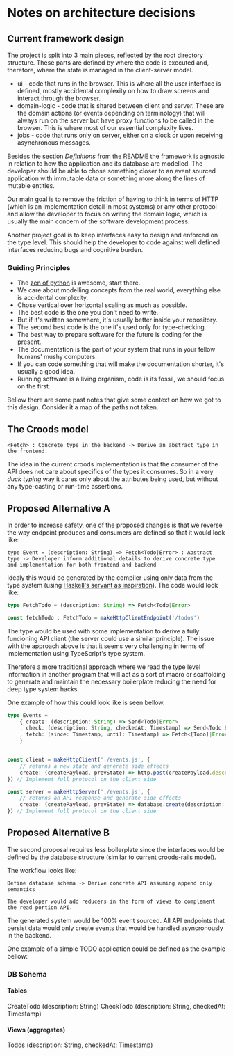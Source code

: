 # Notes on architecture decisions

## Current framework design

The project is split into 3 main pieces, reflected by the root directory structure.
These parts are defined by where the code is executed and, therefore, where the state is managed in the client-server model.

* ui - code that runs in the browser. This is where all the user interface is defined, mostly accidental complexity on how to draw screens and interact through the browser.
* domain-logic - code that is shared between client and server. These are the domain actions (or events depending on terminology) that will always run on the server but have proxy functions to be called in the browser. This is where most of our essential complexity lives.
* jobs - code that runs only on server, either on a clock or upon receiving asynchronous messages.

Besides the section *Definitions* from the [README](../README.md) the framework is agnostic in relation to how the application and its database are modelled. The developer should be able to chose something closer to an event sourced application with immutable data or something more along the lines of mutable entities.

Our main goal is to remove the friction of having to think in terms of HTTP (which is an implementation detail in most systems) or any other protocol and allow the developer to focus on writing the domain logic, which is usually the main concern of the software development process.

Another project goal is to keep interfaces easy to design and enforced on the type level. This should help the developer to code against well defined interfaces reducing bugs and cognitive burden.

### Guiding Principles

* The [zen of python](https://www.python.org/dev/peps/pep-0020/) is awesome, start there.
* We care about modelling concepts from the real world, everything else is accidental complexity.
* Chose vertical over horizontal scaling as much as possible.
* The best code is the one you don't need to write.
* But if it's written somewhere, it's usually better inside your repository.
* The second best code is the one it's used only for type-checking.
* The best way to prepare software for the future is coding for the present.
* The documentation is the part of your system that runs in your fellow humans' mushy computers.
* If you can code something that will make the documentation shorter, it's usually a good idea.
* Running software is a living organism, code is its fossil, we should focus on the first.

Bellow there are some past notes that give some context on how we got to this design. Consider it a map of the paths not taken.

## The Croods model

```
<Fetch> : Concrete type in the backend -> Derive an abstract type in the frontend.
```

The idea in the current croods implementation is that the consumer of the API does not care about specifics of the types it consumes. So in a very *duck typing* way it cares only about the attributes being used, but without any type-casting or run-time assertions.

## Proposed Alternative A

In order to increase safety, one of the proposed changes is that we reverse the way endpoint produces and consumers are defined so that it would look like:

```
type Event = (description: String) => Fetch<Todo|Error> : Abstract type -> Developer inform additional details to derive concrete type and implementation for both frontend and backend
```

Idealy this would be generated by the compiler using only data from the type system (using [Haskell's servant as inspiration](https://docs.servant.dev/en/stable/tutorial/Server.html)). The code would look like:

```typescript
type FetchTodo = (description: String) => Fetch<Todo|Error>

const fetchTodo : FetchTodo = makeHttpClientEndpoint('/todos')
```

The type would be used with some implementation to derive a fully funcioning API client (the server could use a similar principle). The issue with the approach above is that it seems very challenging in terms of implementation using TypeScript's type system.

Therefore a more traditional approach where we read the type level information in another program that will act as a sort of macro or scaffolding to generate and maintain the necessary boilerplate reducing the need for deep type system hacks.

One example of how this could look like is seen bellow.

```typescript
type Events =
    { create: (description: String) => Send<Todo|Error>
    , check: (description: String, checkedAt: Timestamp) => Send<Todo|Error>
    , fetch: (since: Timestamp, until: Timestamp) => Fetch<[Todo]|Error>
    }


const client = makeHttpClient('./events.js', {
    // returns a new state and generate side effects
    create: (createPayload, prevState) => http.post(createPayload.description)
}) // Implement full protocol on the client side

const server = makeHttpServer('./events.js', {
    // returns an API response and generate side effects
    create: (createPayload, prevState) => database.create(description: createPayload.description, checkedAt: null)
}) // Implement full protocol on the client side
```
## Proposed Alternative B

The second proposal requires less boilerplate since the interfaces would be defined by the database structure (similar to current [croods-rails](https://github.com/SeasonedSoftware/croods-rails) model).

The workflow looks like:
```
Define database schema -> Derive concrete API assuming append only semantics

The developer would add reducers in the form of views to complement the read portion API.
```

The generated system would be 100% event sourced. All API endpoints that persist data would only create events that would be handled asyncronously in the backend.

One example of a simple TODO application could be defined as the example bellow:

### DB Schema

#### Tables
CreateTodo (description: String)
CheckTodo (description: String, checkedAt: Timestamp)

#### Views (aggregates)
Todos (description: String, checkedAt: Timestamp)
